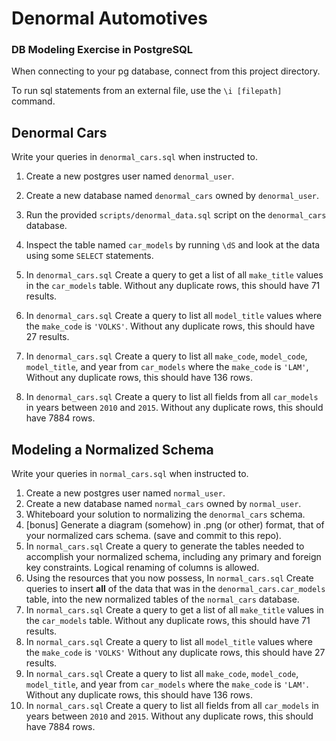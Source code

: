 # Denormal Automotives

### DB Modeling Exercise in PostgreSQL

When connecting to your pg database, connect from this project directory.

To run sql statements from an external file, use the `\i [filepath]` command.

## Denormal Cars

Write your queries in `denormal_cars.sql` when instructed to.

1. Create a new postgres user named `denormal_user`.
1. Create a new database named `denormal_cars` owned by `denormal_user`.
1. Run the provided `scripts/denormal_data.sql` script on the `denormal_cars` database.

1. Inspect the table named `car_models` by running `\dS` and look at the data using some `SELECT` statements.

1. In `denormal_cars.sql` Create a query to get a list of all `make_title` values in the `car_models` table. Without any duplicate rows, this should have 71 results.

1. In `denormal_cars.sql` Create a query to list all `model_title` values where the `make_code` is `'VOLKS'`. Without any duplicate rows, this should have 27 results.

1. In `denormal_cars.sql` Create a query to list all `make_code`, `model_code`, `model_title`, and year from `car_models` where the `make_code` is `'LAM'`,  Without any duplicate rows, this should have 136 rows.

1. In `denormal_cars.sql` Create a query to list all fields from all `car_models` in years between `2010` and `2015`. Without any duplicate rows, this should have 7884 rows.


## Modeling a Normalized Schema

Write your queries in `normal_cars.sql` when instructed to.

1. Create a new postgres user named `normal_user`.
1. Create a new database named `normal_cars` owned by `normal_user`.
1. Whiteboard your solution to normalizing the `denormal_cars` schema.
1. [bonus] Generate a diagram (somehow) in .png (or other) format, that of your normalized cars schema. (save and commit to this repo).
1. In `normal_cars.sql` Create a query to generate the tables needed to accomplish your normalized schema, including any primary and foreign key constraints. Logical renaming of columns is allowed.
1. Using the resources that you now possess, In `normal_cars.sql` Create queries to insert **all** of the data that was in the `denormal_cars.car_models` table, into the new normalized tables of the `normal_cars` database.
1. In `normal_cars.sql` Create a query to get a list of all `make_title` values in the `car_models` table. Without any duplicate rows, this should have 71 results.
1. In `normal_cars.sql` Create a query to list all `model_title` values where the `make_code` is `'VOLKS'` Without any duplicate rows, this should have 27 results.
1. In `normal_cars.sql` Create a query to list all `make_code`, `model_code`, `model_title`, and year from `car_models` where the `make_code` is `'LAM'`. Without any duplicate rows, this should have 136 rows.
1. In `normal_cars.sql` Create a query to list all fields from all `car_models` in years between `2010` and `2015`. Without any duplicate rows, this should have 7884 rows.
